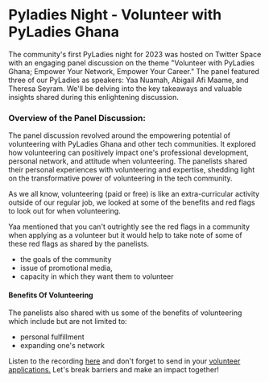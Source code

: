 # Pyladies Night - Volunteer with PyLadies Ghana

The community's first PyLadies night for 2023 was hosted on Twitter Space with an engaging panel discussion on the theme "Volunteer with PyLadies Ghana; Empower Your Network, Empower Your Career." The panel featured three of our PyLadies as speakers: Yaa Nuamah, Abigail Afi Maame, and Theresa Seyram. We'll be delving into the key takeaways and valuable insights shared during this enlightening discussion.

### Overview of the Panel Discussion:&#x20;

The panel discussion revolved around the empowering potential of volunteering with PyLadies Ghana and other tech communities. It explored how volunteering can positively impact one's professional development, personal network, and attitude when volunteering. The panelists shared their personal experiences with volunteering and expertise, shedding light on the transformative power of volunteering in the tech community.

As we all know, volunteering (paid or free) is like an extra-curricular activity outside of our regular job, we looked at some of the benefits and red flags to look out for when volunteering.

Yaa mentioned that you can't outrightly see the red flags in a community when applying as a volunteer but it would help to take note of some of these red flags as shared by the panelists.

* the goals of the community
* issue of promotional media,
* capacity in which they want them to volunteer

#### Benefits Of Volunteering

The panelists also shared with us some of the benefits of volunteering which include but are not limited to:

* personal fulfillment
* expanding one's network

Listen to the recording [here](https://twitter.com/i/spaces/1OdKrzvjkBzKX) and don't forget to send in your [volunteer applications.](https://bit.ly/PyLadiesGH-V2301) Let's break barriers and make an impact together!









